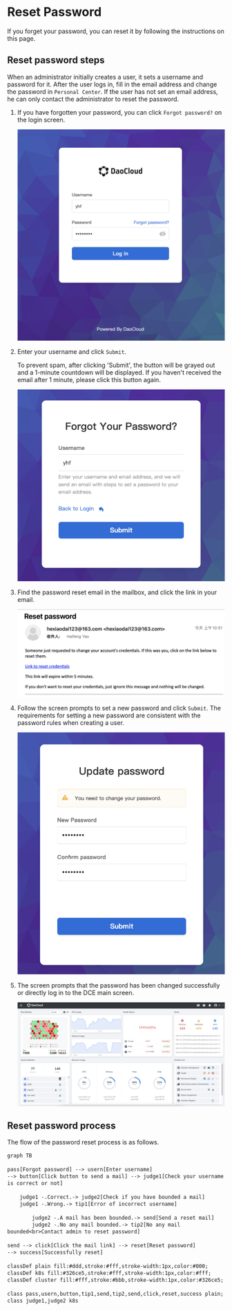 # Reset Password

If you forget your password, you can reset it by following the instructions on this page.

## Reset password steps

When an administrator initially creates a user, it sets a username and password for it.
After the user logs in, fill in the email address and change the password in `Personal Center`.
If the user has not set an email address, he can only contact the administrator to reset the password.

1. If you have forgotten your password, you can click `Forgot password?` on the login screen.

    ![Login Screen](../images/login02.png)

1. Enter your username and click `Submit`.

    To prevent spam, after clicking 'Submit', the button will be grayed out and a 1-minute countdown will be displayed.
    If you haven't received the email after 1 minute, please click this button again.

    ![Password reset process](../images/password02.png)

1. Find the password reset email in the mailbox, and click the link in your email.

    ![Password reset process](../images/password03.png)

1. Follow the screen prompts to set a new password and click `Submit`. The requirements for setting a new password are consistent with the password rules when creating a user.

    ![Password reset process](../images/password04.png)

1. The screen prompts that the password has been changed successfully or directly log in to the DCE main screen.

    ![Password reset process](../images/password05.png)

## Reset password process

The flow of the password reset process is as follows.

```mermaid
graph TB

pass[Forgot password] --> usern[Enter username]
--> button[Click button to send a mail] --> judge1[Check your username is correct or not]

    judge1 -.Correct.-> judge2[Check if you have bounded a mail]
    judge1 -.Wrong.-> tip1[Error of incorrect username]
    
        judge2 -.A mail has been bounded.-> send[Send a reset mail]
        judge2 -.No any mail bounded.-> tip2[No any mail bounded<br>Contact admin to reset password]
        
send --> click[Click the mail link] --> reset[Reset password]
--> success[Successfully reset]

classDef plain fill:#ddd,stroke:#fff,stroke-width:1px,color:#000;
classDef k8s fill:#326ce5,stroke:#fff,stroke-width:1px,color:#fff;
classDef cluster fill:#fff,stroke:#bbb,stroke-width:1px,color:#326ce5;

class pass,usern,button,tip1,send,tip2,send,click,reset,success plain;
class judge1,judge2 k8s
```

